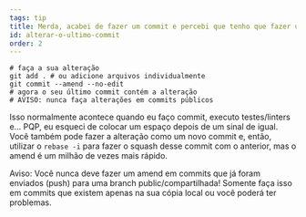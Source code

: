 ```yaml
---
tags: tip
title: Merda, acabei de fazer um commit e percebi que tenho que fazer uma pequena alteração 
id: alterar-o-ultimo-commit
order: 2
---
```


```git
# faça a sua alteração
git add . # ou adicione arquivos individualmente
git commit --amend --no-edit
# agora o seu último commit contém a alteração
# AVISO: nunca faça alterações em commits públicos
```

Isso normalmente acontece quando eu faço commit, executo testes/linters e... PQP, eu esqueci de colocar um espaço depois de um sinal de igual. Você também pode fazer a alteração como um novo commit e, então, utilizar o `rebase -i` para fazer o squash desse commit com o anterior, mas o amend é um milhão de vezes mais rápido.

Aviso: Você nunca deve fazer um amend em commits que já foram enviados (push) para uma branch public/compartilhada! Somente faça isso em commits que existem apenas na sua cópia local ou você poderá ter problemas.